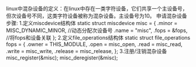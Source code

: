 linux中混杂设备的定义：在linux中存在一类字符设备，它们共享一个主设备号，但次设备号不同，这类字符设备被称为混杂设备。主设备号为10。
申请混杂设备步骤:
1.定义miscdevice结构体
static struct miscdevice misc = {
	.minor = MISC_DYNAMIC_MINOR,	//动态分配次设备号
	.name = "misc",
	.fops = &fops,	//将fops和设备关联
};
2.定义file_operations结构体
static struct file_operations fops = {
	.owner = THIS_MODULE,
	.open = misc_open,
	.read = misc_read,
	.write = misc_write,
	.release = misc_release,
};
3.注册/注销混杂设备
misc_register(&misc);
misc_deregister(&misc);
